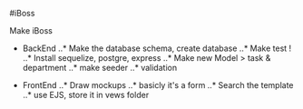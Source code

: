 #iBoss

Make iBoss

- BackEnd 
..* Make the database schema, create database
..* Make test !  
..* Install sequelize, postgre, express
..* Make new Model > task & department
..* make seeder
..* validation

- FrontEnd
 ..* Draw mockups
 ..* basicly it's a form 
 ..* Search the template
 ..* use EJS, store it in vews folder

